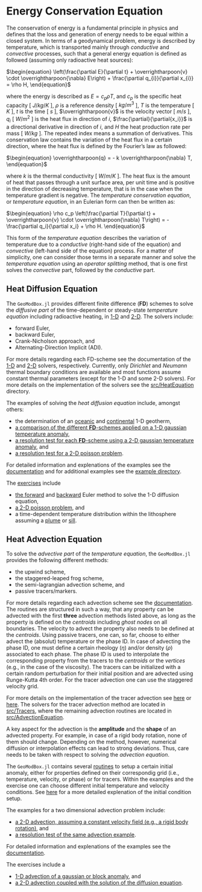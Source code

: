 # Energy Conservation Equation

The conservation of energy is a fundamental principle in physics and defines that the loss and generation of energy needs to be equal within a closed system. In terms of a geodynamical problem, energy is described by temperature, which is transported mainly through *conductive* and *convective* processes, such that a general energy equation is defined as followed (assuming only radioactive heat sources):

$\begin{equation}
\left(\frac{\partial E}{\partial t} + \overrightharpoon{v} \cdot \overrightharpoon{\nabla} E\right) + \frac{\partial q_{i}}{\partial x_{i}} = \rho H,
\end{equation}$

where the energy is described as $E=c_{p} \rho T$, and $c_{p}$ is the specific heat capacity [ $J/kg/K$ ], $\rho$ is a reference density [ $kg/m^{3}$ ], $T$ is the temperature [ $K$ ], $t$ is the time [ $s$ ], $\overrightharpoon{v}$ is the velocity vector [ $m/s$ ], $q_{i}$ [ $W/m^{2}$ ] is the heat flux in direction of $i$, $\frac{\partial}{\partial{x_i}}$ is a directional derivative in direction of $i$, and $H$ the heat production rate per mass [ $W/kg$ ]. The repeated index means a summation of derivatives. This conservation law contains the variation of the heat flux in a certain direction, where the heat flux is defined by the Fourier’s law as followed: 

$\begin{equation}
\overrightharpoon{q} = - k \overrightharpoon{\nabla} T,
\end{equation}$

where $k$ is the thermal conductivity [ $W/m/K$ ]. The heat flux is the amount of heat that passes through a unit surface area, per unit time and is positive in the direction of decreasing temperature, that is in the case when the temperature gradient is negative. The *temperature conservation equation*, or *temperature equation*, in an Eulerian form can then be written as: 

$\begin{equation}
\rho c_p \left(\frac{\partial T}{\partial t} + \overrightharpoon{v} \cdot \overrightharpoon{\nabla} T\right) = -\frac{\partial q_i}{\partial x_i} + \rho H.
\end{equation}$

This form of the *temperature equation* describes the variation of temperature due to a *conductive* (right-hand side of the equation) and *convective* (left-hand side of the equation) process. For a matter of simplicity, one can consider those terms in a separate manner and solve the *temperature equation* using an *operator splitting* method, that is one first solves the *convective* part, followed by the *conductive* part.

## Heat Diffusion Equation

The ```GeoModBox.jl``` provides different finite difference (**FD**) schemes to solve the *diffusive part* of the time-dependent or steady-state *temperature equation* including radioactive heating, in [1-D](https://github.com/GeoSci-FFM/GeoModBox.jl/blob/main/src/HeatEquation/1Dsolvers.jl) and [2-D](https://github.com/GeoSci-FFM/GeoModBox.jl/blob/main/src/HeatEquation/2Dsolvers.jl). The solvers include: 

- forward Euler, 
- backward Euler, 
- Crank-Nicholson approach, and 
- Alternating-Direction Implicit (ADI).

For more details regarding each FD-scheme see the documentation of the [1-D](./DiffOneD.md) and [2-D](./DiffTwoD.md) solvers, respectively. Currently, only *Dirichlet* and *Neumann* thermal boundary conditions are available and most functions assume constant thermal parameters (except for the 1-D and some 2-D solvers). For more details on the implementation of the solvers see the [src/HeatEquation](https://github.com/GeoSci-FFM/GeoModBox.jl/blob/main/src/HeatEquation/) directory. 

The examples of solving the *heat diffusion equation* include, amongst others: 
- the determination of an [oceanic](https://github.com/GeoSci-FFM/GeoModBox.jl/blob/main/examples/DiffusionEquation/1D/OceanicGeotherm_1D.jl) and [continental](https://github.com/GeoSci-FFM/GeoModBox.jl/blob/main/examples/DiffusionEquation/1D/ContinentalGeotherm_1D.jl) 1-D geotherm, 
- [a comparison of the different **FD**-schemes applied on a 1-D gaussian temperature anomaly](https://github.com/GeoSci-FFM/GeoModBox.jl/blob/main/examples/DiffusionEquation/1D/Heat_1D_discretization.jl), 
- [a resolution test for each **FD**-scheme using a 2-D gaussian temperature anomaly](https://github.com/GeoSci-FFM/GeoModBox.jl/blob/main/examples/DiffusionEquation/2D/Gaussian_Diffusion.jl), and
- [a resolution test for a 2-D poisson problem](https://github.com/GeoSci-FFM/GeoModBox.jl/blob/main/examples/DiffusionEquation/2D/Poisson_ResTest.jl). 

For detailed information and explenations of the examples see the [documentation](./Examples.md) and for additional examples see the [example directory](https://github.com/GeoSci-FFM/GeoModBox.jl/blob/main/examples/DiffusionEquation/).

The [exercises](https://github.com/GeoSci-FFM/GeoModBox.jl/blob/main/exercises/) include
- [the forward](https://github.com/GeoSci-FFM/GeoModBox.jl/blob/main/exercises/02_1D_Heat_explicit.ipynb) and [backward](https://github.com/GeoSci-FFM/GeoModBox.jl/blob/main/exercises/03_1D_Heat_implicit.ipynb) Euler method to solve the 1-D diffusion equation, 
- [a 2-D poisson problem](https://github.com/GeoSci-FFM/GeoModBox.jl/blob/main/exercises/04_2D_Diffusion_Stationary.ipynb), and
- a time-dependent temperature distribution within the lithosphere assuming a [plume](https://github.com/GeoSci-FFM/GeoModBox.jl/blob/main/exercises/05_2D_Diffusion_TD_Plume.ipynb) or [sill](https://github.com/GeoSci-FFM/GeoModBox.jl/blob/main/exercises/05_2D_Diffusion_TD_Sill.ipynb).

## Heat Advection Equation

To solve the *advective part* of the *temperature equation*, the ```GeoModBox.jl``` provides the following different methods: 

- the upwind scheme,
- the staggered-leaped frog scheme, 
- the semi-lagrangian advection scheme, and
- passive tracers/markers. 

For more details regarding each advection scheme see the [documentation](./AdvectMain.md). The routines are structured in such a way, that any property can be advected with the first **three** advection methods listed above, as long as the property is defined on the *centroids* including *ghost nodes* on all boundaries. The velocity to advect the property also needs to be defined at the *centroids*. Using passive tracers, one can, so far, choose to either advect the (absolut) temperature or the phase ID. In case of advecting the phase ID, one must define a certain rheology ($\eta$) and/or density ($\rho$) associated to each phase. The phase ID is used to interpolate the corresponding property from the tracers to the *centroids* or the *vertices* (e.g., in the case of the viscosity). The tracers can be initialized with a certain random perturbation for their initial position and are advected using Runge-Kutta 4th order. For the tracer advection one can use the staggered velocity grid. 

For more details on the implementation of the tracer advection see [here](https://github.com/GeoSci-FFM/GeoModBox.jl/blob/main/src/Tracers/2Dsolvers.jl) or [here](./AdvectMain.md). The solvers for the tracer advection method are located in [src/Tracers](https://github.com/GeoSci-FFM/GeoModBox.jl/blob/main/src/Tracers/), where the remaining advection routines are located in [src/AdvectionEquation](https://github.com/GeoSci-FFM/GeoModBox.jl/blob/main/src/AdvectionEquation/). 

A key aspect for the advection is the **amplitude** and the **shape** of an advected property. For example, in case of a rigid body rotation, none of them should change. Depending on the method, however, numerical diffusion or interpolation effects can lead to strong deviations. Thus, care needs to be taken with respect to solving the *advection equation*. 

The ```GeoModBox.jl``` contains several [routines](https://github.com/GeoSci-FFM/GeoModBox.jl/blob/main/src/InitialCondition/2Dini.jl) to setup a certain initial anomaly, either for properties defined on their correspondig grid (i.e., temperature, velocity, or phase) or for tracers. Within the examples and the exercise one can choose different initial temperature and velocity conditions. See [here](./Ini.md) for a more detailed explenation of the initial condition setup. 

The examples for a two dimensional advection problem include:
- [a 2-D advection, assuming a constant velocity field (e.g., a rigid body rotation)](https://github.com/GeoSci-FFM/GeoModBox.jl/blob/main/examples/AdvectionEquation/2D_Advection.jl), and
- [a resolution test of the same advection example](https://github.com/GeoSci-FFM/GeoModBox.jl/blob/main/examples/AdvectionEquation/2D_Advection_ResolutionTest.jl). 

For detailed information and explenations of the examples see the [documentation](./Examples.md).

The exercises include a
- [1-D advection of a gaussian or block anomaly](https://github.com/GeoSci-FFM/GeoModBox.jl/blob/main/exercises/06_1D_Advection.ipynb), and
- [a 2-D advection coupled with the solution of the diffusion equation](https://github.com/GeoSci-FFM/GeoModBox.jl/blob/main/exercises/07_2D_Energy_Equation.ipynb).